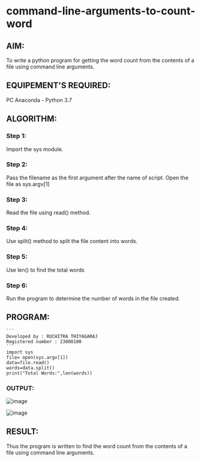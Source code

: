 # command-line-arguments-to-count-word
## AIM:
To write a python program for getting the word count from the contents of a file using command line arguments.
## EQUIPEMENT'S REQUIRED: 
PC
Anaconda - Python 3.7
## ALGORITHM: 
### Step 1:
Import the sys module.
### Step 2: 
Pass the filename as the first argument after the name of script. Open the file as sys.argv[1]
### Step 3: 
Read the file using read() method.
### Step 4:  
Use split() method to split the file content into words.
### Step 5: 
Use len() to find the total words
### Step 6: 
Run the program to determine the number of words in the file created.
## PROGRAM:
~~~
```
Developed by : RUCHITRA THIYAGARAJ
Registered number : 23000100
```
import sys
file= open(sys.argv[1])
data=file.read()
words=data.split()
print("Total Words:",len(words))
~~~
### OUTPUT:
![image](https://github.com/RuchitraThiyagaraj/command-line-arguments-to-count-word/assets/154776996/e3cd4696-0b6b-4677-b8e9-4ee423296d8a)

![image](https://github.com/RuchitraThiyagaraj/command-line-arguments-to-count-word/assets/154776996/56931f8d-6c59-410d-ad11-eb9fec98a5a0)


## RESULT:
Thus the program is written to find the word count from the contents of a file using command line arguments.
